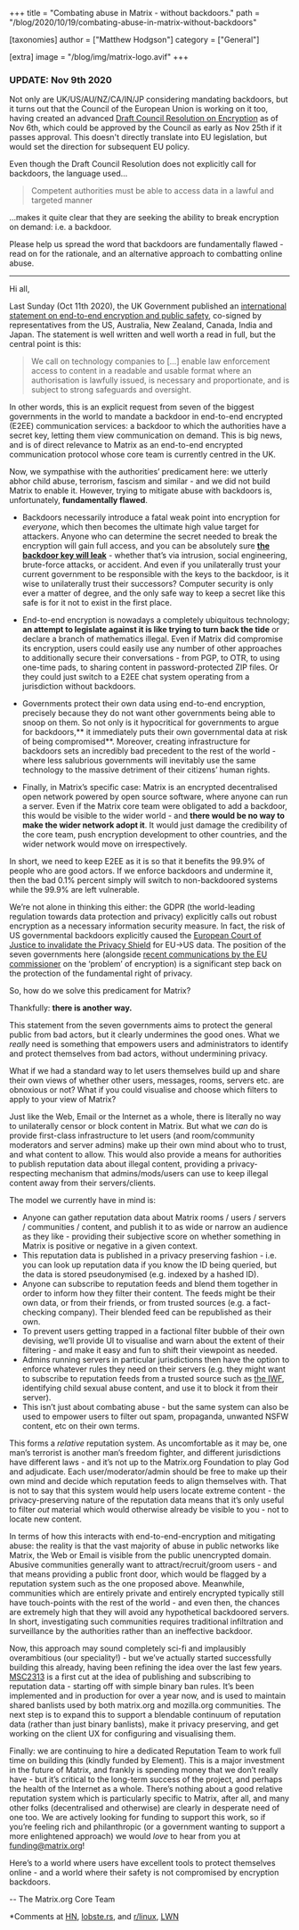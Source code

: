 +++
title = "Combating abuse in Matrix - without backdoors."
path = "/blog/2020/10/19/combating-abuse-in-matrix-without-backdoors"

[taxonomies]
author = ["Matthew Hodgson"]
category = ["General"]

[extra]
image = "/blog/img/matrix-logo.avif"
+++

### UPDATE: Nov 9th 2020

Not only are UK/US/AU/NZ/CA/IN/JP considering mandating
backdoors, but it turns out that the Council of the European Union is working on it too, having created an advanced
[Draft Council Resolution on Encryption](https://files.orf.at/vietnam2/files/fm4/202045/783284_fh_st12143-re01en20_783284.pdf)
as of Nov 6th, which could be approved by the Council as early as Nov 25th if it passes approval.  This doesn't directly
translate into EU legislation, but would set the direction for subsequent EU policy.

Even though the Draft Council Resolution does not explicitly call for backdoors, the language used...

> Competent authorities must be able to access data in a lawful and targeted manner

...makes it quite clear that they are seeking the ability to break encryption on demand: i.e. a backdoor.

Please help us spread the word that backdoors are fundamentally flawed - read on for the rationale, and an alternative
approach to combatting online abuse.

---

Hi all,

Last Sunday (Oct 11th 2020), the UK Government published an [international statement on end-to-end encryption and public safety](https://www.gov.uk/government/publications/international-statement-end-to-end-encryption-and-public-safety), co-signed by representatives from the US, Australia, New Zealand, Canada, India and Japan.  The statement is well written and well worth a read in full, but the central point is this:

> We call on technology companies to [...] enable law enforcement access to content in a readable and usable format where an authorisation is lawfully issued, is necessary and proportionate, and is subject to strong safeguards and oversight.

In other words, this is an explicit request from seven of the biggest governments in the world to mandate a backdoor in end-to-end encrypted (E2EE) communication services: a backdoor to which the authorities have a secret key, letting them view communication on demand.  This is big news, and is of direct relevance to Matrix as an end-to-end encrypted communication protocol whose core team is currently centred in the UK.

Now, we sympathise with the authorities’ predicament here: we utterly abhor child abuse, terrorism, fascism and similar - and we did not build Matrix to enable it.  However, trying to mitigate abuse with backdoors is, unfortunately, **fundamentally flawed**.

*   Backdoors necessarily introduce a fatal weak point into encryption for _everyone_, which then becomes the ultimate high value target for attackers.  Anyone who can determine the secret needed to break the encryption will gain full access, and you can be absolutely sure **[the backdoor key will leak](https://techcrunch.com/2016/07/27/security-experts-have-cloned-all-seven-tsa-master-keys/)** - whether that’s via intrusion, social engineering, brute-force attacks, or accident.  And even if you unilaterally trust your current government to be responsible with the keys to the backdoor, is it wise to unilaterally trust their successors?  Computer security is only ever a matter of degree, and the only safe way to keep a secret like this safe is for it not to exist in the first place.

*   End-to-end encryption is nowadays a completely ubiquitous technology; **an attempt to legislate against it is like trying to turn back the tide** or declare a branch of mathematics illegal.  Even if Matrix did compromise its encryption, users could easily use any number of other approaches to additionally secure their conversations - from PGP, to OTR, to using one-time pads, to sharing content in password-protected ZIP files.  Or they could just switch to a E2EE chat system operating from a jurisdiction without backdoors.

*   Governments protect their own data using end-to-end encryption, precisely because they do not want other governments being able to snoop on them.  So not only is it hypocritical for governments to argue for backdoors,** it immediately puts their own governmental data at risk of being compromised**.  Moreover, creating infrastructure for backdoors sets an incredibly bad precedent to the rest of the world - where less salubrious governments will inevitably use the same technology to the massive detriment of their citizens’ human rights.

*   Finally, in Matrix’s specific case: Matrix is an encrypted decentralised open network powered by open source software, where anyone can run a server.  Even if the Matrix core team were obligated to add a backdoor, this would be visible to the wider world - and **there would be no way to make the wider network adopt it**.  It would just damage the credibility of the core team, push encryption development to other countries,  and the wider network would move on irrespectively.

In short, we need to keep E2EE as it is so that it benefits the 99.9% of people who are good actors. If we enforce backdoors and undermine it, then the bad 0.1% percent simply will switch to non-backdoored systems while the 99.9% are left vulnerable.

We’re not alone in thinking this either: the GDPR (the world-leading regulation towards data protection and privacy) explicitly calls out robust encryption as a necessary information security measure. In fact, the risk of US governmental backdoors explicitly caused the [European Court of Justice to invalidate the Privacy Shield](http://curia.europa.eu/juris/document/document.jsf?docid=228677&doclang=EN) for EU->US data.  The position of the seven governments here (alongside [recent communications by the EU commissioner](https://ec.europa.eu/home-affairs/sites/homeaffairs/files/what-we-do/policies/european-agenda-security/20200724_com-2020-607-commission-communication_en.pdf) on the ‘problem’ of encryption) is a significant step back on the protection of the fundamental right of privacy.

So, how do we solve this predicament for Matrix?

Thankfully: **there is another way.**

This statement from the seven governments aims to protect the general public from bad actors, but it clearly undermines the good ones.  What we _really_ need is something that empowers users and administrators to identify and protect themselves from bad actors, without undermining privacy.

What if we had a standard way to let users themselves build up and share their own views of whether other users, messages, rooms, servers etc. are obnoxious or not?  What if you could visualise and choose which filters to apply to your view of Matrix?

Just like the Web, Email or the Internet as a whole, there is literally no way to unilaterally censor or block content in Matrix.  But what we _can_ do is provide first-class infrastructure to let users (and room/community moderators and server admins) make up their own mind about who to trust, and what content to allow.  This would also provide a means for authorities to publish reputation data about illegal content, providing a privacy-respecting mechanism that admins/mods/users can use to keep illegal content away from their servers/clients.

The model we currently have in mind is:

*   Anyone can gather reputation data about Matrix rooms / users / servers / communities / content, and publish it to as wide or narrow an audience as they like - providing their subjective score on whether something in Matrix is positive or negative in a given context.
*   This reputation data is published in a privacy preserving fashion - i.e. you can look up reputation data if you know the ID being queried, but the data is stored pseudonymised (e.g. indexed by a hashed ID).
*   Anyone can subscribe to reputation feeds and blend them together in order to inform how they filter their content.  The feeds might be their own data, or from their friends, or from trusted sources (e.g. a fact-checking company).  Their blended feed can be republished as their own.
*   To prevent users getting trapped in a factional filter bubble of their own devising, we’ll provide UI to visualise and warn about the extent of their filtering - and make it easy and fun to shift their viewpoint as needed.
*   Admins running servers in particular jurisdictions then have the option to enforce whatever rules they need on their servers (e.g. they might want to subscribe to reputation feeds from a trusted source such as [the IWF](https://www.iwf.org.uk/), identifying child sexual abuse content, and use it to block it from their server).
*   This isn’t just about combating abuse - but the same system can also be used to empower users to filter out spam, propaganda, unwanted NSFW content, etc on their own terms.

This forms a _relative_ reputation system.  As uncomfortable as it may be, one man’s terrorist is another man’s freedom fighter, and different jurisdictions have different laws - and it’s not up to the Matrix.org Foundation to play God and adjudicate.  Each user/moderator/admin should be free to make up their own mind and decide which reputation feeds to align themselves with.  That is not to say that this system would help users locate extreme content - the privacy-preserving nature of the reputation data means that it’s only useful to filter _out_ material which would otherwise already be visible to you - not to locate new content.

In terms of how this interacts with end-to-end-encryption and mitigating abuse: the reality is that the vast majority of abuse in public networks like Matrix, the Web or Email is visible from the public unencrypted domain. Abusive communities generally want to attract/recruit/groom users - and that means providing a public front door, which would be flagged by a reputation system such as the one proposed above.  Meanwhile, communities which are entirely private and entirely encrypted typically still have touch-points with the rest of the world - and even then, the chances are extremely high that they will avoid any hypothetical backdoored servers.  In short, investigating such communities requires traditional infiltration and surveillance by the authorities rather than an ineffective backdoor.

Now, this approach may sound completely sci-fi and implausibly overambitious (our speciality!) - but we’ve actually started successfully building this already, having been refining the idea over the last few years.  [MSC2313](https://github.com/matrix-org/matrix-doc/blob/msc2313/proposals/2313-moderation-policy-rooms.md) is a first cut at the idea of publishing and subscribing to reputation data - starting off with simple binary ban rules.  It’s been implemented and in production for over a year now, and is used to maintain shared banlists used by both matrix.org and mozilla.org communities.  The next step is to expand this to support a blendable continuum of reputation data (rather than just binary banlists), make it privacy preserving, and get working on the client UX for configuring and visualising them.

Finally: we are continuing to hire a dedicated Reputation Team to work full time on building this (kindly funded by Element).  This is a major investment in the future of Matrix, and frankly is spending money that we don’t really have - but it’s critical to the long-term success of the project, and perhaps the health of the Internet as a whole.  There’s nothing about a good relative reputation system which is particularly specific to Matrix, after all, and many other folks (decentralised and otherwise) are clearly in desperate need of one too. We are actively looking for funding to support this work, so if you’re feeling rich and philanthropic (or a government wanting to support a more enlightened approach) we would _love_ to hear from you at [funding@matrix.org](mailto:funding@matrix.org)!

Here’s to a world where users have excellent tools to protect themselves online - and a world where their safety is not compromised by encryption backdoors.

\-- The Matrix.org Core Team

*Comments at [HN](https://news.ycombinator.com/item?id=24826951), [lobste.rs](https://lobste.rs/s/ntyvtw/combating_abuse_matrix_without), and [r/linux](https://www.reddit.com/r/linux/comments/je8s7x/combating_abuse_in_matrix_without_backdoors/), [LWN](https://lwn.net/Articles/834710/)
